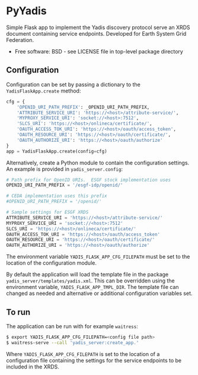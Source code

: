 # PyYadis

Simple Flask app to implement the Yadis discovery protocol serve an XRDS 
document containing service endpoints.  Developed for Earth System Grid 
Federation.


* Free software: BSD - see LICENSE file in top-level package directory

## Configuration
Configuration can be set by passing a dictionary to the `YadisFlaskApp.create`
method:

```python
cfg = {
    'OPENID_URI_PATH_PREFIX': _OPENID_URI_PATH_PREFIX,
    'ATTRIBUTE_SERVICE_URI': 'https://<host>/attribute-service/',
    'MYPROXY_SERVICE_URI': 'socket://<host>:7512',
    'SLCS_URI': 'https://<host>/onlineca/certificate/',
    'OAUTH_ACCESS_TOK_URI': 'https://<host>/oauth/access_token',
    'OAUTH_RESOURCE_URI': 'https://<host>/oauth/certificate/',
    'OAUTH_AUTHORIZE_URI': 'https://<host>/oauth/authorize'
}
app = YadisFlaskApp.create(config=cfg)
```

Alternatively, create a Python module to contain the configuration settings.  An example is 
provided in `yadis_server.config`:

```python
# Path prefix for OpenID URIs.  ESGF stock implementation uses
OPENID_URI_PATH_PREFIX = '/esgf-idp/openid/'

# CEDA implementation uses this prefix
#OPENID_URI_PATH_PREFIX = '/openid/'

# Sample settings for ESGF XRDS
ATTRIBUTE_SERVICE_URI = 'https://<host>/attribute-service/'
MYPROXY_SERVICE_URI = 'socket://<host>:7512'
SLCS_URI = 'https://<host>/onlineca/certificate/'
OAUTH_ACCESS_TOK_URI = 'https://<host>/oauth/access_token'
OAUTH_RESOURCE_URI = 'https://<host>/oauth/certificate/'
OAUTH_AUTHORIZE_URI = 'https://<host>/oauth/authorize'
```

The environment variable `YADIS_FLASK_APP_CFG_FILEPATH` must be set to the 
location of the configuration module.

By default the application will load the template file in the package 
`yadis_server/templates/yadis.xml`.  This can be overridden using the environment
variable, `YADIS_FLASK_APP_TMPL_DIR`.  The template file can changed as needed and
alternative or additional configuration variables set.

## To run
The application can be run with for example `waitress`:

```bash
$ export YADIS_FLASK_APP_CFG_FILEPATH=<config file path>
$ waitress-serve --call 'yadis_server:create_app.'
```

Where `YADIS_FLASK_APP_CFG_FILEPATH` is set to the location of a configuration file containing the settings for the service endpoints to be included in the XRDS.
